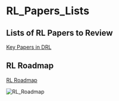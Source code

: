 # RL_Papers_Lists
## Lists of RL Papers to Review

[Key Papers in DRL](https://spinningup.openai.com/en/latest/spinningup/keypapers.html#id106)

## RL Roadmap

[RL Roadmap](https://gitmind.com/app/docs/mahfscai)

![RL_Roadmap](https://user-images.githubusercontent.com/83327791/209818467-31ee6eab-49b0-40d8-b9e4-8c00af315a2a.png)
